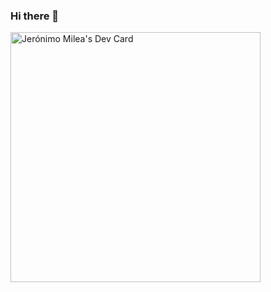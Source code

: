 ### Hi there 👋
<a href="https://app.daily.dev/jeronimomilea"><img src="https://api.daily.dev/devcards/f604ef285e4248989654ca178a49502a.png?r=8yh" width="400" alt="Jerónimo Milea's Dev Card"/></a>

<!--
**stvoidmain/stvoidmain** is a ✨ _special_ ✨ repository because its `README.md` (this file) appears on your GitHub profile.

Here are some ideas to get you started:

- 🔭 I’m currently working on ...
- 🌱 I’m currently learning ...
- 👯 I’m looking to collaborate on ...
- 🤔 I’m looking for help with ...
- 💬 Ask me about ...
- 📫 How to reach me: ...
- 😄 Pronouns: ...
- ⚡ Fun fact: ...
-->
